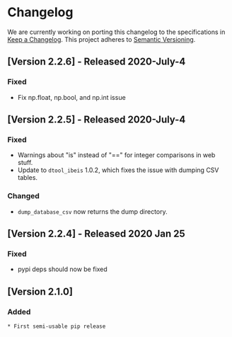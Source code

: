 # Changelog

We are currently working on porting this changelog to the specifications in
[Keep a Changelog](https://keepachangelog.com/en/1.0.0/).
This project adheres to [Semantic Versioning](https://semver.org/spec/v2.0.0.html).


## [Version 2.2.6]  - Released 2020-July-4

### Fixed
* Fix np.float, np.bool, and np.int issue

## [Version 2.2.5]  - Released 2020-July-4

### Fixed

* Warnings about "is" instead of "==" for integer comparisons in web stuff.
* Update to `dtool_ibeis` 1.0.2, which fixes the issue with dumping CSV tables.


### Changed
* `dump_database_csv` now returns the dump directory. 


## [Version 2.2.4]  - Released 2020 Jan 25

### Fixed
* pypi deps should now be fixed


## [Version 2.1.0]

### Added
    * First semi-usable pip release

